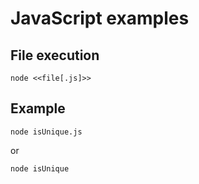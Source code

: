 # JavaScript examples

## File execution

```shell
node <<file[.js]>>
```

## Example

```shell
node isUnique.js 
```

or

```shell
node isUnique
```